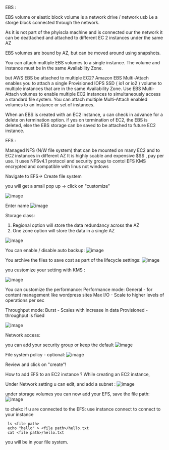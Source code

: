 
EBS :

EBS volume or elastic block volume is a network drive / network usb i.e a storge block connected through the network.

As it is not part of the phyiscla machine and is connected our the network it can be deattached and attached to different EC 2 instances under the same AZ

EBS volumes are bound by AZ, but can be moved around using snapshots.

You can attach multiple EBS volumes to a single instance. The volume and instance must be in the same Availability Zone.

but AWS EBS be attached to multiple EC2?
Amazon EBS Multi-Attach enables you to attach a single Provisioned IOPS SSD ( io1 or io2 ) volume to multiple instances that are in the same Availability Zone. 
Use EBS Multi-Attach volumes to enable multiple EC2 instances to simultaneously access a standard file system.
You can attach multiple Multi-Attach enabled volumes to an instance or set of instances.

When an EBS is created with an EC2 instance, u can check in advance for a delete on termination option. if yes on termination of EC2, the EBS is deleted, else the 
EBS storage can be saved to be attached to future EC2 instance.



EFS :

Managed NFS (N/W file system) that can be mounted on many EC2 and to EC2 instances in different AZ
It is highly scable and expensive $$$ , pay per use.
It uses NFSv4.1 protocol and security group to contol EFS 
KMS encrypted and compatible with linus not windows



Navigate to EFS-> Create file system

you will get a small pop up -> click on "customize"

![image](https://user-images.githubusercontent.com/26665659/228904496-c9b89a06-0207-45fa-9c2a-3194b5dcce34.png)

Enter name 
![image](https://user-images.githubusercontent.com/26665659/228904265-adcfe08d-ec8b-4dbb-85cb-c27ef37dc75f.png)

Storage class:
1. Regional option will store the data redundancy across the AZ 
2. One zone option will store the data in a single AZ

![image](https://user-images.githubusercontent.com/26665659/228903636-7d1b2328-2603-4277-9d7e-c79d1efe5b5e.png)

You can enable / disable auto backup:
![image](https://user-images.githubusercontent.com/26665659/228904726-e6bb9850-fc50-4457-b3b3-ca44c517b81e.png)


You archive the files to save cost as part of the lifecycle settings:
![image](https://user-images.githubusercontent.com/26665659/228905017-ce12da71-82b2-43ae-a644-51e38fb856fd.png)


you customize your setting with KMS :

![image](https://user-images.githubusercontent.com/26665659/228905157-8c8131c6-cbdd-4632-b3dd-07bd54ba5f83.png)


You can customize the performance:
Performance mode:
General - for content management like wordpress sites
Max I/O - Scale to higher levels of operations per sec

Throughput mode:
Burst - Scales with increase in data 
Provisioned - throughput is fixed

![image](https://user-images.githubusercontent.com/26665659/228905453-d711f5ba-82af-4dd5-95b1-fa0a0681c412.png)

Network access:

you can add your security group or keep the default 
![image](https://user-images.githubusercontent.com/26665659/228907485-4a838e49-9e8f-4ed3-9c72-45cc9edd3c42.png)


File system policy - optional:
![image](https://user-images.githubusercontent.com/26665659/228908329-3281ca7f-e3ab-436a-84b1-2e75d720e0df.png)

Review and click on "create"!

How to add EFS to an EC2 instance ? 
While creating an EC2 instance,


Under Network setting u can edit, and add a subnet :
![image](https://user-images.githubusercontent.com/26665659/228910841-5bc447dc-c8cb-4586-a548-50a1e9314e81.png)


under storage volumes you can now add your EFS, save the file path:
![image](https://user-images.githubusercontent.com/26665659/228911205-e6f6b509-6138-4e83-aab5-665b3f2961b0.png)



to chekc if u are connected to the EFS:
use instance connect to connect to your instance

``` 
 ls <file path>
 echo "hello" > <file path>/hello.txt
 cat <file path>/hello.txt 
```

you will be in your file system.




